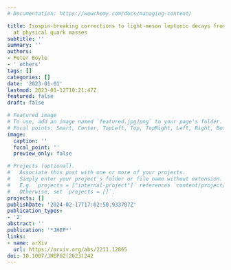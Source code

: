 ```yaml
---
# Documentation: https://wowchemy.com/docs/managing-content/

title: Isospin-breaking corrections to light-meson leptonic decays from lattice simulations
  at physical quark masses
subtitle: ''
summary: ''
authors:
- Peter Boyle
- ' others'
tags: []
categories: []
date: '2023-01-01'
lastmod: 2023-01-12T10:21:47Z
featured: false
draft: false

# Featured image
# To use, add an image named `featured.jpg/png` to your page's folder.
# Focal points: Smart, Center, TopLeft, Top, TopRight, Left, Right, BottomLeft, Bottom, BottomRight.
image:
  caption: ''
  focal_point: ''
  preview_only: false

# Projects (optional).
#   Associate this post with one or more of your projects.
#   Simply enter your project's folder or file name without extension.
#   E.g. `projects = ["internal-project"]` references `content/project/deep-learning/index.md`.
#   Otherwise, set `projects = []`.
projects: []
publishDate: '2024-02-17T17:02:50.933787Z'
publication_types:
- '2'
abstract: ''
publication: '*JHEP*'
links:
- name: arXiv
  url: https://arxiv.org/abs/2211.12865
doi: 10.1007/JHEP02(2023)242
---
```

